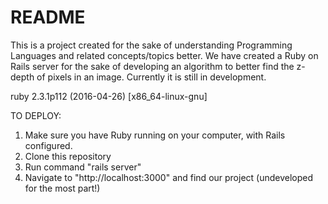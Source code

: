 # README

This is a project created for the sake of understanding
Programming Languages and related concepts/topics better.
We have created a Ruby on Rails server for the sake of
developing an algorithm to better find the z-depth of
pixels in an image. Currently it is still in development.

ruby 2.3.1p112 (2016-04-26) [x86_64-linux-gnu]

TO DEPLOY:

1. Make sure you have Ruby running on your computer, with Rails configured.
2. Clone this repository
3. Run command "rails server"
4. Navigate to "http://localhost:3000" and find our project (undeveloped for the most part!)

